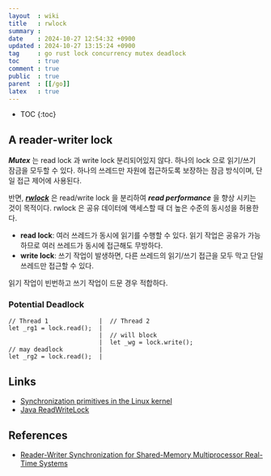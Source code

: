 ```yaml
---
layout  : wiki
title   : rwlock
summary : 
date    : 2024-10-27 12:54:32 +0900
updated : 2024-10-27 13:15:24 +0900
tag     : go rust lock concurrency mutex deadlock
toc     : true
comment : true
public  : true
parent  : [[/go]]
latex   : true
---
```

* TOC
{:toc}

## A reader-writer lock

___Mutex___ 는 read lock 과 write lock 분리되어있지 않다. 하나의 lock 으로 읽기/쓰기 잠금을 모두할 수 있다.
하나의 쓰레드만 자원에 접근하도록 보장하는 잠금 방식이며, 단일 접근 제어에 사용된다. 

반면, ___[rwlock](https://doc.rust-lang.org/std/sync/struct.RwLock.html)___ 은 read/write lock 을 분리하여 ___read performance___ 을 향상 시키는 것이 목적이다.
rwlock 은 공유 데이터에 액세스할 때 더 높은 수준의 동시성을 허용한다.

- __read lock__: 여러 쓰레드가 동시에 읽기를 수행할 수 있다. 읽기 작업은 공유가 가능하므로 여러 쓰레드가 동시에 접근해도 무방하다.
- __write lock__: 쓰기 작업이 발생하면, 다른 쓰레드의 읽기/쓰기 접근을 모두 막고 단일 쓰레드만 접근할 수 있다.

읽기 작업이 빈번하고 쓰기 작업이 드문 경우 적합하다.

### Potential Deadlock

```
// Thread 1              |  // Thread 2
let _rg1 = lock.read();  |
                         |  // will block
                         |  let _wg = lock.write();
// may deadlock          |
let _rg2 = lock.read();  |
```

## Links

- [Synchronization primitives in the Linux kernel](https://0xax.gitbooks.io/linux-insides/content/SyncPrim/linux-sync-5.html)
- [Java ReadWriteLock](https://docs.oracle.com/en/java/javase/19/docs/api/java.base/java/util/concurrent/locks/ReadWriteLock.html)

## References

- [Reader-Writer Synchronization for Shared-Memory Multiprocessor Real-Time Systems](https://www.cs.unc.edu/~anderson/papers/ecrts09b.pdf)